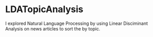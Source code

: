 # LDATopicAnalysis
I explored Natural Language Processing by using Linear Disciminant Analysis on news articles to sort the by topic.

